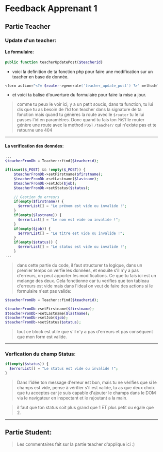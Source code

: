 # Feedback Apprenant 1

## Partie Teacher


### Update d'un teacher:

#### Le formulaire:
```php
public function teacherUpdatePost($teacherid)
```
- voici la definition de ta fonction php pour faire une modification sur un teacher en base de donnée.

```php
<form action="<?= $router->generate('teacher_update_post') ?>" method="POST" class="mt-5">
```
- et voici ta balise d'ouverture du formulaire pour faire la mise a jour.
> comme tu peux le voir ici, y a un petit soucis, dans ta function, tu lui dis que tu as besoin de l'Id ton teacher dans la signature de ta fonction mais quand tu génères la route avec le `$router` tu le lui passes l'id en paramètres.
> Donc quand tu fais ton `POST`  le router génère une route avec la method `POST` `/teacher/` qui n'existe pas et te retourne une 404

<hr>

#### La verification des données:
```php
...
$teacherFromDb = Teacher::find($teacherid);  
  
if(isset($_POST) && !empty($_POST)) {
	$teacherFromDb->setFirstname($firstname);  
	$teacherFromDb->setLastname($lastname);  
	$teacherFromDb->setJob($job);  
	$teacherFromDb->setStatus($status);  
	  
	// Gestion de erreurs  
	if(empty($firstname)) {  
	  $errorList[] = "Le prénom est vide ou invalide !";  
	}  
	if(empty($lastname)) {  
	  $errorList[] = "Le nom est vide ou invalide !";  
	}  
	if(empty($job)) {  
	  $errorList[] = "Le titre est vide ou invalide !";  
	}  
	if(empty($status)) {  
	  $errorList[] = "Le status est vide ou invalide !";  
	}
...
```
> dans cette partie du code, il faut structurer ta logique, dans un premier temps on verfie les données, et ensuite s'il n'y a pas d'erreurs, on peut apporter les modifications.
> Ce que tu fais ici est un melange des deux. Cela fonctionne car tu verifies que ton tableau d'erreurs est vide mais dans l'ideal  on veut de faire des actions si le formulaire n'est pas valide:
```php
$teacherFromDb = Teacher::find($teacherid);

$teacherFromDb->setFirstname($firstname);  
$teacherFromDb->setLastname($lastname);  
$teacherFromDb->setJob($job);  
$teacherFromDb->setStatus($status);
```
> tout ce block est utile que s'il n'y a pas d'erreurs et pas conséquent que mon form est valide.

<hr>

### Verfication du champ Status:

```php
if(empty($status)) {  
  $errorList[] = "Le status est vide ou invalide !";  
}
```
> Dans l'idée ton message d'erreur est bon, mais tu ne vérifies que si le champs est vide, pense à vérifier s'il est valide, tu as que deux choix que tu acceptes car je suis capable d'ajouter le champs dans le DOM via le navigateur en inspectant et le rajoutant a la main.

> il faut que ton status soit plus grand que 1 ET plus petit ou egale que 2.

<hr >

## Partie Student:

> Les commentaires fait sur la partie teacher d'applique ici :)


